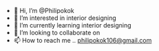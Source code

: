 - 👋 Hi, I’m @Philipokok
- 👀 I’m interested in interior designing
- 🌱 I’m currently learning interior designing
- 💞️ I’m looking to collaborate on 
- 📫 How to reach me .. philipokok106@gmail.com

<!---
Philipokok/Philipokok is a ✨ special ✨ repository because its `README.md` (this file) appears on your GitHub profile.
You can click the Preview link to take a look at your changes.
--->
